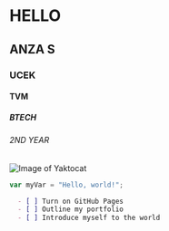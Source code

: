 # HELLO
## ANZA S
### UCEK 
#### TVM
##### BTECH
###### 2ND YEAR
![Image of Yaktocat](https://octodex.github.com/images/yaktocat.png)
``` javascript
var myVar = "Hello, world!";
```
 ```md
   - [ ] Turn on GitHub Pages
   - [ ] Outline my portfolio
   - [ ] Introduce myself to the world
   ```





